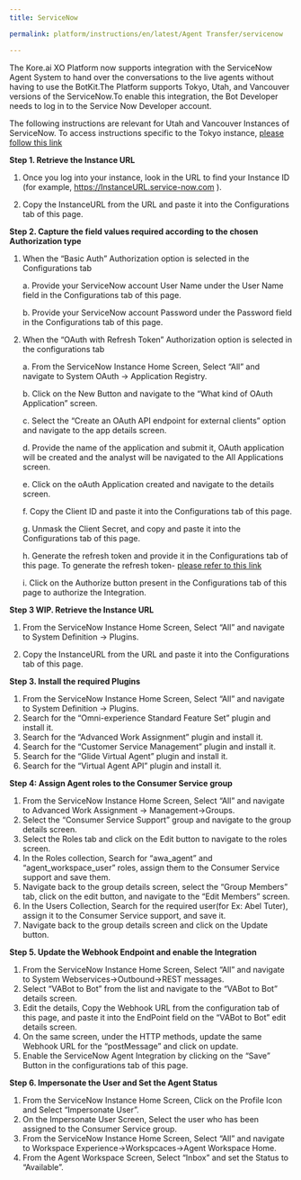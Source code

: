 ```yaml
---
title: ServiceNow

permalink: platform/instructions/en/latest/Agent Transfer/servicenow

---
```

The Kore.ai XO Platform now supports integration with the ServiceNow Agent System to hand over the conversations to the live agents without having to use the BotKit.The Platform supports Tokyo, Utah, and Vancouver versions of the ServiceNow.To enable this integration, the Bot Developer needs to log in to the Service Now Developer account.

The following instructions are relevant for Utah and Vancouver Instances of ServiceNow. To access instructions specific to the Tokyo instance, [please follow this link](https://developer.kore.ai/integrations/configuring-the-servicenow-agent/)


<base target="_blank">
<container>

**Step 1. Retrieve the Instance URL**

1. Once you log into your instance, look in the URL to find your Instance ID (for example, https://InstanceURL.service-now.com ).
   
2. Copy the InstanceURL from the URL and paste it into the Configurations tab of this page.
    
</container>

<container>

**Step 2. Capture the field values required according to the chosen Authorization type**

1.  When the “Basic Auth” Authorization option  is selected in the Configurations tab 

      a. Provide your ServiceNow account User Name under the User Name field in the Configurations tab of this page.
   
      b. Provide your ServiceNow account Password under the Password field in the Configurations tab of this page.

2. When the “OAuth with Refresh Token” Authorization option is selected in the configurations tab

   a. From the ServiceNow Instance Home Screen, Select “All” and navigate to System OAuth → Application Registry.

   b. Click on the New Button and navigate to the “What kind of OAuth Application” screen.

   c. Select the “Create an OAuth API endpoint for external clients” option and navigate to the app details screen.

   d. Provide the name of the application and submit it, OAuth application will be created and the analyst will be navigated to the All Applications screen.

   e. Click on the oAuth Application created and navigate to the details screen.

   f. Copy the Client ID and paste it into the Configurations tab of this page.

   g. Unmask the Client Secret, and copy and paste it into the Configurations tab of this page.

   h. Generate the refresh token and provide it in the Configurations tab of this page. To generate the refresh token- [please refer to this link](https://docs.servicenow.com/bundle/tokyo-platform-security/page/administer/security/reference/r_OAuthAPIRequestParameters.html)

   i. Click on the Authorize button present in the Configurations tab of this page to authorize the Integration.

</container>

<container>

**Step 3 WIP. Retrieve the Instance URL**

1. From the ServiceNow Instance Home Screen, Select “All” and navigate to System Definition → Plugins.
   
2. Copy the InstanceURL from the URL and paste it into the Configurations tab of this page.
    
</container>

<container>
 
**Step 3.   Install the required Plugins**
 
1. From the ServiceNow Instance Home Screen, Select “All” and navigate to System Definition → Plugins.
2. Search for the “Omni-experience Standard Feature Set” plugin and install it.
3. Search for the “Advanced Work Assignment” plugin and install it.
4. Search for the “Customer Service Management” plugin and install it.
5. Search for the “Glide Virtual Agent” plugin and install it.
6. Search for the “Virtual Agent API” plugin and install it.
   
</container>

<container>
 
**Step 4: Assign Agent roles to the Consumer Service group**
 
1. From the ServiceNow Instance Home Screen, Select “All” and navigate to Advanced Work Assignment → Management→Groups.
2. Select the “Consumer Service Support” group and navigate to the group details screen.
3. Select the Roles tab and click on the Edit button to navigate to the roles screen.
4. In the Roles collection, Search for “awa_agent” and  “agent_workspace_user” roles, assign them to the Consumer Service support and save them.
5. Navigate back to the group details screen, select the “Group Members” tab, click on the edit button, and navigate to the “Edit Members” screen.
6. In the Users Collection, Search for the required user(for Ex: Abel Tuter), assign it to the Consumer Service support, and save it.
7. Navigate back to the group details screen and click on the Update button.

</container>

<container>
 
**Step 5. Update the Webhook Endpoint and enable the Integration**
 
1. From the ServiceNow Instance Home Screen, Select “All” and navigate to System Webservices→Outbound→REST messages.
2. Select “VABot to Bot” from the list and navigate to the “VABot to Bot” details screen.
3. Edit the details, Copy the Webhook URL from the configuration tab of this page, and paste it into the EndPoint field on the “VABot to Bot” edit details screen.
4. On the same screen, under the HTTP methods, update the same Webhook URL for the “postMessage” and click on update.
5. Enable the ServiceNow Agent Integration by clicking on the “Save” Button in the configurations tab of this page.

</container>

<container>
 
**Step 6. Impersonate the User and Set the Agent Status**
 
1. From the ServiceNow Instance Home Screen, Click on the Profile Icon and Select “Impersonate User”.
2. On the Impersonate User Screen, Select the user who has been assigned to the Consumer Service group.
3. From the ServiceNow Instance Home Screen, Select “All” and navigate to Workspace Experience→Workspcaces→Agent Workspace Home.
4. From the Agent Workspace Screen, Select “Inbox” and set the Status to “Available”.

</container>

